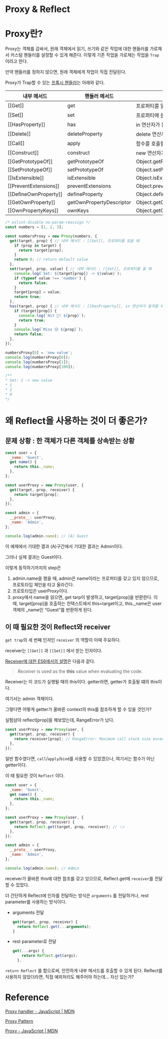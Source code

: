 # Proxy & Reflect


# Proxy란?

Proxy는 객체를 감싸서, 원래 객체에서 읽기, 쓰기와 같은 작업에 대한 핸들러를 가로채서 커스텀 핸들러를 설정할 수 있게 해준다. 이렇게 기존 작업을 가로채는 작업을 `Trap`이라고 한다.

만약 핸들러를 정하지 않으면, 원래 객체에게 작업이 직접 전달된다.

Proxy가 Trap할 수 있는 [프록시 핸들러](https://developer.mozilla.org/ko/docs/Web/JavaScript/Reference/Global_Objects/Proxy/Proxy)는 아래와 같다. 

| 내부 메서드 | 핸들러 메서드 | 작동 시점 |
| --- | --- | --- |
| [[Get]] | get | 프로퍼티를 읽을 때 |
| [[Set]] | set | 프로퍼티에 쓸 때 |
| [[HasProperty]] | has | in 연산자가 동작할 때 |
| [[Delete]] | deleteProperty | delete 연산자가 동작할 때 |
| [[Call]] | apply | 함수를 호출할 때 |
| [[Construct]] | construct | new 연산자가 동작할 때 |
| [[GetPrototypeOf]] | getPrototypeOf | Object.getPrototypeOf |
| [[SetPrototypeOf]] | setPrototypeOf | Object.setPrototypeOf |
| [[IsExtensible]] | isExtensible | Object.isExtensible |
| [[PreventExtensions]] | preventExtensions | Object.preventExtensions |
| [[DefineOwnProperty]] | defineProperty | Object.defineProperty, Object.defineProperties |
| [[GetOwnProperty]] | getOwnPropertyDescriptor | Object.getOwnPropertyDescriptor, for..in, Object.keys/values/entries |
| [[OwnPropertyKeys]] | ownKeys | Object.getOwnPropertyNames, Object.getOwnPropertySymbols, for..in, Object/keys/values/entries |

```jsx
/* eslint-disable no-param-reassign */
const numbers = [1, 2, 3];

const numbersProxy = new Proxy(numbers, {
  get(target, prop) { // 내부 메서드 : [[Get]], 프로퍼티를 읽을 때
    if (prop in target) {
      return target[prop];
    }
    return 0; // return default value
  },
  set(target, prop, value) { // 내부 메서드 : [[Set]], 프로퍼티를 쓸 때
    console.log(`Set: ${target[prop]} -> ${value}`);
    if (typeof value !== 'number') {
      return false;
    }
    target[prop] = value;
    return true;
  },
  has(target, prop) { // 내부 메서드 : [[HasProperty]], in 연산자가 동작할 때
    if (target[prop]) {
      console.log(`Hit 🥳! ${prop}`);
      return true;
    }
    console.log(`Miss 😥 ${prop}`);
    return false;
  },
});

numbersProxy[0] = 'new value';
console.log(numbersProxy[0]);
console.log(numbersProxy[1]);
console.log(numbersProxy[100]);

/**
* Set: 1 -> new value
* 1
* 2
* 0
*/
```

# 왜 Reflect을 사용하는 것이 더 좋은가?

## 문제 상황 : 한 객체가 다른 객체를 상속받는 상황

```jsx
const user = {
  _name: 'Guest',
  get name() {
    return this._name;
  },
};

const userProxy = new Proxy(user, {
  get(target, prop, receiver) {
    return target[prop];
  },
});

const admin = {
  __proto__: userProxy,
  _name: 'Admin',
};

console.log(admin.name); // (A) Guest
```

이 예제에서 기대한 결과 (A)구간에서 기대한 결과는 Admin이다. 

그러나 실제 결과는 Guest이다.

이렇게 동작하기까지의 step은

1. admin.name을 했을 때, admin은 name이라는 프로퍼티를 갖고 있지 않으므로, 프로토타입 체인을 타고 올라간다.
2. 프로토타입은 userProxy이다.
3. proxy에서 name을 읽으면, get tarp이 발생하고, target[prop]을 반환한다. 이 때, target[prop]을 호출하는 컨텍스트에서 this=target이고, this._name은 user객체의 _name인 “Guest”를 반환하게 된다.

## 이 때 필요한 것이 Reflect와 receiver

`get trap`의 세 번째 인자인 `receiver` 의 역할이 이때 주요하다.

receiver는 `[[Get]]` 과 `[[Set]]` 에서 받는 인자이다.

[Receiver에 대한 ES6에서의 설명](https://262.ecma-international.org/6.0/#sec-object-internal-methods-and-internal-slots)은 다음과 같다.

> *Receiver* is used as the **this** value when evaluating the code.
> 

Receiver는 이 코드가 실행될 때의 this이다. getter라면, getter가 호출될 떄의 this이다. 

여기서는 admin 객체이다. 

그렇다면 어떻게 getter가 올바른 context의 this를 참조하게 할 수 있을 것인가?

실험삼아 reflect[prop]을 해보았는데, RangeError가 났다.

```jsx
const userProxy = new Proxy(user, {
  get(target, prop, receiver) {
    return receiver[prop]; // RangeError: Maximum call stack size exceeded
  },
});
```

일반 함수였다면, `call`/`apply`/`bind`를 사용할 수 있었겠으나, 여기서는  함수가 아닌 getter이다.

이 때 필요한 것이 `Reflect` 이다.

```jsx
const user = {
  _name: 'Guest',
  get name() {
    return this._name;
  },
};

const userProxy = new Proxy(user, {
  get(target, prop, receiver) {
    return Reflect.get(target, prop, receiver); // 👈
  },
});

const admin = {
  __proto__: userProxy,
  _name: 'Admin',
};

console.log(admin.name); // Admin
```

receiver가 올바른 this에 대한 참조를 갖고 있으므로, Reflect.get에 `receiver`를 전달할 수 있었다. 

더 간단하게 Reflect에 인자를 전달하는 방식은 `arguments` 를 전달하거나, rest parameter를 사용하는 방식이다.

- arguments 전달
    
    ```jsx
    get(target, prop, receiver) {
      return Reflect.get(...arguments);
    }
    ```
    
- rest parameter로 전달
    
    ```jsx
    get(...args) {
        return Reflect.get(args);
      },
    ```
    

`return Reflect` 를 함으로써, 안전하게 내부 메서드를 호출할 수 있게 된다. Reflect를 사용하지 않았더라면, 직접 예외처리도 해주어야 하는데... 자신 있는가?

# Reference

[Proxy handler - JavaScript | MDN](https://developer.mozilla.org/ko/docs/Web/JavaScript/Reference/Global_Objects/Proxy/Proxy)

[Proxy Pattern](https://www.patterns.dev/posts/proxy-pattern/)

[Proxy - JavaScript | MDN](https://developer.mozilla.org/ko/docs/Web/JavaScript/Reference/Global_Objects/Proxy)
